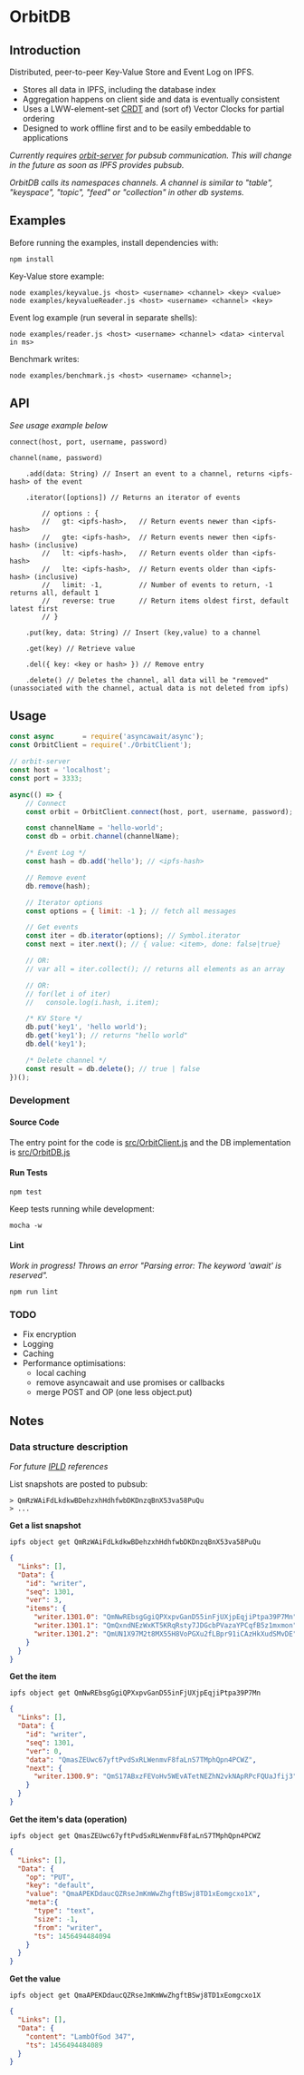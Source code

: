 # OrbitDB

## Introduction

Distributed, peer-to-peer Key-Value Store and Event Log on IPFS.

- Stores all data in IPFS, including the database index
- Aggregation happens on client side and data is eventually consistent
- Uses a LWW-element-set [CRDT](https://en.wikipedia.org/wiki/Conflict-free_replicated_data_type) and (sort of) Vector Clocks for partial ordering
- Designed to work offline first and to be easily embeddable to applications

_Currently requires [orbit-server](https://github.com/haadcode/orbit-server) for pubsub communication. This will change in the future as soon as IPFS provides pubsub._

_OrbitDB calls its namespaces channels. A channel is similar to "table", "keyspace", "topic", "feed" or "collection" in other db systems._

## Examples
Before running the examples, install dependencies with:
```
npm install
```

Key-Value store example:
```
node examples/keyvalue.js <host> <username> <channel> <key> <value>
node examples/keyvalueReader.js <host> <username> <channel> <key>
```

Event log example (run several in separate shells):
```
node examples/reader.js <host> <username> <channel> <data> <interval in ms>
```

Benchmark writes:
```
node examples/benchmark.js <host> <username> <channel>;
```

## API
_See usage example below_

    connect(host, port, username, password)

    channel(name, password)

        .add(data: String) // Insert an event to a channel, returns <ipfs-hash> of the event

        .iterator([options]) // Returns an iterator of events

            // options : { 
            //   gt: <ipfs-hash>,   // Return events newer than <ipfs-hash>
            //   gte: <ipfs-hash>,  // Return events newer then <ipfs-hash> (inclusive)
            //   lt: <ipfs-hash>,   // Return events older than <ipfs-hash>
            //   lte: <ipfs-hash>,  // Return events older than <ipfs-hash> (inclusive)
            //   limit: -1,         // Number of events to return, -1 returns all, default 1
            //   reverse: true      // Return items oldest first, default latest first
            // }

        .put(key, data: String) // Insert (key,value) to a channel

        .get(key) // Retrieve value

        .del({ key: <key or hash> }) // Remove entry

        .delete() // Deletes the channel, all data will be "removed" (unassociated with the channel, actual data is not deleted from ipfs)

## Usage
```javascript
const async       = require('asyncawait/async');
const OrbitClient = require('./OrbitClient');

// orbit-server
const host = 'localhost';
const port = 3333;

async(() => {
    // Connect
    const orbit = OrbitClient.connect(host, port, username, password);

    const channelName = 'hello-world';
    const db = orbit.channel(channelName);

    /* Event Log */
    const hash = db.add('hello'); // <ipfs-hash>

    // Remove event
    db.remove(hash);

    // Iterator options
    const options = { limit: -1 }; // fetch all messages

    // Get events
    const iter = db.iterator(options); // Symbol.iterator
    const next = iter.next(); // { value: <item>, done: false|true}

    // OR:
    // var all = iter.collect(); // returns all elements as an array

    // OR:
    // for(let i of iter)
    //   console.log(i.hash, i.item);

    /* KV Store */
    db.put('key1', 'hello world');
    db.get('key1'); // returns "hello world"
    db.del('key1');

    /* Delete channel */
    const result = db.delete(); // true | false
})();
```

### Development
#### Source Code
The entry point for the code is [src/OrbitClient.js](https://github.com/haadcode/orbit-db/blob/master/src/OrbitClient.js) and the DB implementation is [src/OrbitDB.js](https://github.com/haadcode/orbit-db/blob/master/src/OrbitDB.js)

#### Run Tests
```
npm test
```

Keep tests running while development:
```
mocha -w
```

#### Lint
*Work in progress! Throws an error "Parsing error: The keyword 'await' is reserved".*
```
npm run lint
```

### TODO
- Fix encryption
- Logging
- Caching
- Performance optimisations: 
  - local caching
  - remove asyncawait and use promises or callbacks
  - merge POST and OP (one less object.put)

## Notes
### Data structure description
*For future [IPLD](https://github.com/ipfs/ipld-examples) references*

List snapshots are posted to pubsub:
```
> QmRzWAiFdLkdkwBDehzxhHdhfwbDKDnzqBnX53va58PuQu
> ...
```

**Get a list snapshot**

`ipfs object get QmRzWAiFdLkdkwBDehzxhHdhfwbDKDnzqBnX53va58PuQu`
```json
{
  "Links": [],
  "Data": {
    "id": "writer",
    "seq": 1301,
    "ver": 3,
    "items": {
      "writer.1301.0": "QmNwREbsgGgiQPXxpvGanD55inFjUXjpEqjiPtpa39P7Mn",
      "writer.1301.1": "QmQxndNEzWxKT5KRqRsty7JDGcbPVazaYPCqfB5z1mxmon",
      "writer.1301.2": "QmUN1X97M2t8MX55H8VoPGXu2fLBpr91iCAzHkXudSMvDE"
    }
  }
}
```

**Get the item**

`ipfs object get QmNwREbsgGgiQPXxpvGanD55inFjUXjpEqjiPtpa39P7Mn`
```json
{
  "Links": [],
  "Data": {
    "id": "writer",
    "seq": 1301,
    "ver": 0,
    "data": "QmasZEUwc67yftPvdSxRLWenmvF8faLnS7TMphQpn4PCWZ",
    "next": {
      "writer.1300.9": "QmS17ABxzFEVoHv5WEvATetNEZhN2vkNApRPcFQUaJfij3"
    }
  }
}
```

**Get the item's data (operation)**

`ipfs object get QmasZEUwc67yftPvdSxRLWenmvF8faLnS7TMphQpn4PCWZ`
```json
{
  "Links": [],
  "Data": {
    "op": "PUT",
    "key": "default",
    "value": "QmaAPEKDdaucQZRseJmKmWwZhgftBSwj8TD1xEomgcxo1X",
    "meta":{
      "type": "text",
      "size": -1,
      "from": "writer",
      "ts": 1456494484094
    }
  }
}
```

**Get the value**

`ipfs object get QmaAPEKDdaucQZRseJmKmWwZhgftBSwj8TD1xEomgcxo1X`
```json
{
  "Links": [],
  "Data": {
    "content": "LambOfGod 347",
    "ts": 1456494484089
  }
}
```

